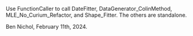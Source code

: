 Use FunctionCaller to call DateFitter, DataGenerator_ColinMethod, MLE_No_Curium_Refactor, and Shape_Fitter. The others are standalone.

Ben Nichol, February 11th, 2024.
